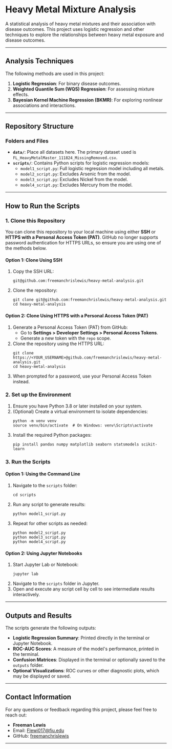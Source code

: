 <!DOCTYPE html>
<html lang="en">
<head>
    <meta charset="UTF-8">
    <meta name="viewport" content="width=device-width, initial-scale=1.0">
</head>
<body>

<h1>Heavy Metal Mixture Analysis</h1>
<p>A statistical analysis of heavy metal mixtures and their association with disease outcomes. This project uses logistic regression and other techniques to explore the relationships between heavy metal exposure and disease outcomes.</p>

<hr>

<h2>Analysis Techniques</h2>
<p>The following methods are used in this project:</p>
<ol>
    <li><strong>Logistic Regression</strong>: For binary disease outcomes.</li>
    <li><strong>Weighted Quantile Sum (WQS) Regression</strong>: For assessing mixture effects.</li>
    <li><strong>Bayesian Kernel Machine Regression (BKMR)</strong>: For exploring nonlinear associations and interactions.</li>
</ol>

<hr>

<h2>Repository Structure</h2>
<h3>Folders and Files</h3>
<ul>
    <li><strong><code>data/</code></strong>: Place all datasets here. The primary dataset used is <code>FL_HeavyMetalMaster_111824_MissingRemoved.csv</code>.</li>
    <li><strong><code>scripts/</code></strong>: Contains Python scripts for logistic regression models:
        <ul>
            <li><code>model1_script.py</code>: Full logistic regression model including all metals.</li>
            <li><code>model2_script.py</code>: Excludes Arsenic from the model.</li>
            <li><code>model3_script.py</code>: Excludes Nickel from the model.</li>
            <li><code>model4_script.py</code>: Excludes Mercury from the model.</li>
        </ul>
    </li>
</ul>

<hr>

<h2>How to Run the Scripts</h2>

<h3>1. Clone this Repository</h3>
<p>You can clone this repository to your local machine using either <strong>SSH</strong> or <strong>HTTPS with a Personal Access Token (PAT)</strong>. GitHub no longer supports password authentication for HTTPS URLs, so ensure you are using one of the methods below.</p>

<h4>Option 1: Clone Using SSH</h4>
<ol>
    <li>Copy the SSH URL:
        <pre><code>git@github.com:freemanchrislewis/heavy-metal-analysis.git</code></pre>
    </li>
    <li>Clone the repository:
        <pre><code>git clone git@github.com:freemanchrislewis/heavy-metal-analysis.git
cd heavy-metal-analysis</code></pre>
    </li>
</ol>

<h4>Option 2: Clone Using HTTPS with a Personal Access Token (PAT)</h4>
<ol>
    <li>Generate a Personal Access Token (PAT) from GitHub:
        <ul>
            <li>Go to <strong>Settings &gt; Developer Settings &gt; Personal Access Tokens</strong>.</li>
            <li>Generate a new token with the <code>repo</code> scope.</li>
        </ul>
    </li>
    <li>Clone the repository using the HTTPS URL:
        <pre><code>git clone https://&lt;YOUR_USERNAME&gt;@github.com/freemanchrislewis/heavy-metal-analysis.git
cd heavy-metal-analysis</code></pre>
    </li>
    <li>When prompted for a password, use your Personal Access Token instead.</li>
</ol>

<h3>2. Set up the Environment</h3>
<ol>
    <li>Ensure you have Python 3.8 or later installed on your system.</li>
    <li>(Optional) Create a virtual environment to isolate dependencies:
        <pre><code>python -m venv venv
source venv/bin/activate  # On Windows: venv\Scripts\activate</code></pre>
    </li>
    <li>Install the required Python packages:
        <pre><code>pip install pandas numpy matplotlib seaborn statsmodels scikit-learn</code></pre>
    </li>
</ol>

<h3>3. Run the Scripts</h3>

<h4>Option 1: Using the Command Line</h4>
<ol>
    <li>Navigate to the <code>scripts</code> folder:
        <pre><code>cd scripts</code></pre>
    </li>
    <li>Run any script to generate results:
        <pre><code>python model1_script.py</code></pre>
    </li>
    <li>Repeat for other scripts as needed:
        <pre><code>python model2_script.py
python model3_script.py
python model4_script.py</code></pre>
    </li>
</ol>

<h4>Option 2: Using Jupyter Notebooks</h4>
<ol>
    <li>Start Jupyter Lab or Notebook:
        <pre><code>jupyter lab</code></pre>
    </li>
    <li>Navigate to the <code>scripts</code> folder in Jupyter.</li>
    <li>Open and execute any script cell by cell to see intermediate results interactively.</li>
</ol>

<hr>

<h2>Outputs and Results</h2>
<p>The scripts generate the following outputs:</p>
<ul>
    <li><strong>Logistic Regression Summary</strong>: Printed directly in the terminal or Jupyter Notebook.</li>
    <li><strong>ROC-AUC Scores</strong>: A measure of the model's performance, printed in the terminal.</li>
    <li><strong>Confusion Matrices</strong>: Displayed in the terminal or optionally saved to the <code>outputs</code> folder.</li>
    <li><strong>Optional Visualizations</strong>: ROC curves or other diagnostic plots, which may be displayed or saved.</li>
</ul>

<hr>

<h2>Contact Information</h2>
<p>For any questions or feedback regarding this project, please feel free to reach out:</p>
<ul>
    <li><strong>Freeman Lewis</strong></li>
    <li>Email: <a href="mailto:Flewi017@fiu.edu">Flewi017@fiu.edu</a></li>
    <li>GitHub: <a href="https://github.com/freemanchrislewis">freemanchrislewis</a></li>
</ul>

<hr>

</body>
</html>
